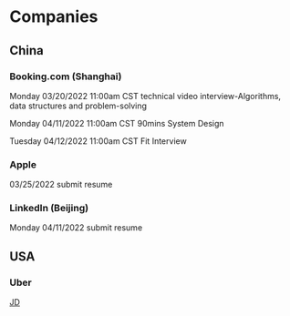 # Companies

## China

### Booking.com (Shanghai)

Monday 03/20/2022 11:00am CST
technical video interview-Algorithms, data structures and problem-solving

Monday 04/11/2022 11:00am CST 90mins
System Design

Tuesday 04/12/2022 11:00am CST
Fit Interview

### Apple
03/25/2022 submit resume

### LinkedIn (Beijing)

Monday 04/11/2022 submit resume

## USA

### Uber
[JD](https://www.uber.com/global/en/careers/list/102107/)
